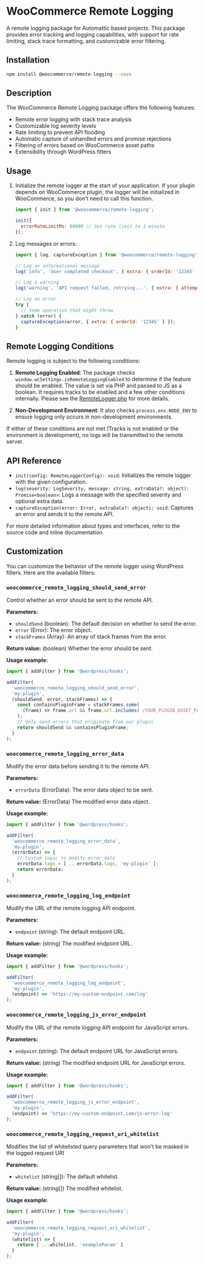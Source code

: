 # WooCommerce Remote Logging

A remote logging package for Automattic based projects. This package provides error tracking and logging capabilities, with support for rate limiting, stack trace formatting, and customizable error filtering.

## Installation

```bash
npm install @woocommerce/remote-logging --save
```

## Description

The WooCommerce Remote Logging package offers the following features:

- Remote error logging with stack trace analysis
- Customizable log severity levels
- Rate limiting to prevent API flooding
- Automatic capture of unhandled errors and promise rejections
- Filtering of errors based on WooCommerce asset paths
- Extensibility through WordPress filters

## Usage

1. Initialize the remote logger at the start of your application. If your plugin depends on WooCommerce plugin, the logger will be initialized in WooCommerce, so you don't need to call this function.

    ```js
    import { init } from '@woocommerce/remote-logging';

    init({
      errorRateLimitMs: 60000 // Set rate limit to 1 minute
    });
    ```

2. Log messages or errors:

    ```js
    import { log, captureException } from '@woocommerce/remote-logging';

    // Log an informational message
    log('info', 'User completed checkout', { extra: { orderId: '12345' } });

    // Log a warning
    log('warning', 'API request failed, retrying...', { extra: { attempts: 3 } });

    // Log an error
    try {
      // Some operation that might throw
    } catch (error) {
      captureException(error, { extra: { orderId: '12345' } });
    }
    ```

## Remote Logging Conditions

Remote logging is subject to the following conditions:

1. **Remote Logging Enabled**: The package checks `window.wcSettings.isRemoteLoggingEnabled` to determine if the feature should be enabled. The value is set via PHP and passed to JS as a boolean. It requires tracks to be enabled and a few other conditions internally. Please see the [RemoteLogger.php](https://github.com/woocommerce/woocommerce/blob/trunk/plugins/woocommerce/src/Internal/Logging/RemoteLogger.php) for more details.

2. **Non-Development Environment**: It also checks `process.env.NODE_ENV` to ensure logging only occurs in non-development environments.

If either of these conditions are not met (Tracks is not enabled or the environment is development), no logs will be transmitted to the remote server.

## API Reference

- `init(config: RemoteLoggerConfig): void`: Initializes the remote logger with the given configuration.
- `log(severity: LogSeverity, message: string, extraData?: object): Promise<boolean>`: Logs a message with the specified severity and optional extra data.
- `captureException(error: Error, extraData?: object): void`: Captures an error and sends it to the remote API.

For more detailed information about types and interfaces, refer to the source code and inline documentation.

## Customization


You can customize the behavior of the remote logger using WordPress filters. Here are the available filters:

### `woocommerce_remote_logging_should_send_error`

Control whether an error should be sent to the remote API.

**Parameters:**

- `shouldSend` (boolean): The default decision on whether to send the error.
- `error` (Error): The error object.
- `stackFrames` (Array): An array of stack frames from the error.

**Return value:** (boolean) Whether the error should be sent.

**Usage example:**

```js
import { addFilter } from '@wordpress/hooks';

addFilter(
  'woocommerce_remote_logging_should_send_error',
  'my-plugin',
  (shouldSend, error, stackFrames) => {
    const containsPluginFrame = stackFrames.some(
      (frame) => frame.url && frame.url.includes( /YOUR_PLUGIN_ASSET_PATH/ )
    );
    // Only send errors that originate from our plugin
    return shouldSend && containsPluginFrame;
  }
);
```

### `woocommerce_remote_logging_error_data`

Modify the error data before sending it to the remote API.

**Parameters:**

- `errorData` (ErrorData): The error data object to be sent.

**Return value:** (ErrorData) The modified error data object.

**Usage example:**

```js
import { addFilter } from '@wordpress/hooks';

addFilter(
  'woocommerce_remote_logging_error_data',
  'my-plugin',
  (errorData) => {
    // Custom logic to modify error data
    errorData.tags = [ ...errorData.tags, 'my-plugin' ];
    return errorData;
  }
);
```

### `woocommerce_remote_logging_log_endpoint`

Modify the URL of the remote logging API endpoint.

**Parameters:**

- `endpoint` (string): The default endpoint URL.

**Return value:** (string) The modified endpoint URL.

**Usage example:**

```js
import { addFilter } from '@wordpress/hooks';

addFilter(
  'woocommerce_remote_logging_log_endpoint',
  'my-plugin',
  (endpoint) => 'https://my-custom-endpoint.com/log'
);
```

### `woocommerce_remote_logging_js_error_endpoint`

Modify the URL of the remote logging API endpoint for JavaScript errors.

**Parameters:**

- `endpoint` (string): The default endpoint URL for JavaScript errors.

**Return value:** (string) The modified endpoint URL for JavaScript errors.

**Usage example:**

```js
import { addFilter } from '@wordpress/hooks';

addFilter(
  'woocommerce_remote_logging_js_error_endpoint',
  'my-plugin',
  (endpoint) => 'https://my-custom-endpoint.com/js-error-log'
);
```

### `woocommerce_remote_logging_request_uri_whitelist`

Modifies the list of whitelisted query parameters that won't be masked in the logged request URI

**Parameters:**

- `whitelist` (string[]): The default whitelist.

**Return value:** (string[]) The modified whitelist.

**Usage example:**

```js
import { addFilter } from '@wordpress/hooks';

addFilter(
  'woocommerce_remote_logging_request_uri_whitelist',
  'my-plugin',
  (whitelist) => {
    return [ ...whitelist, 'exampleParam' ]
  }
);
```